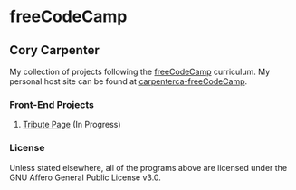# freeCodeCamp

## Cory Carpenter

My collection of projects following the <a href="https://www.freecodecamp.org/" target="_blank">freeCodeCamp</a> curriculum. My personal host site can be found at <a href="https://carpenterca.github.io/freeCodeCamp/" target="_blank">carpenterca-freeCodeCamp</a>.

### Front-End Projects

1. <a href="https://carpenterca.github.io/freeCodeCamp/01-Tribute-Page/" target="_blank">Tribute Page</a></strong> (In Progress)


### License

Unless stated elsewhere, all of the programs above are licensed under the GNU Affero General Public License v3.0.
